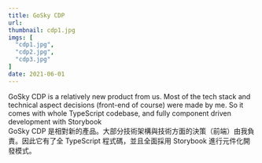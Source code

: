 ```yaml
---
title: GoSky CDP
url: 
thumbnail: cdp1.jpg
imgs: [
  "cdp1.jpg",
  "cdp2.jpg",
  "cdp3.jpg"
]
date: 2021-06-01
---
```

GoSky CDP is a relatively new product from us. Most of the tech stack and technical aspect decisions (front-end of course) were made by me. So it comes with whole TypeScript codebase, and fully  component driven development with Storybook<br/>
GoSky CDP 是相對新的產品。大部分技術架構與技術方面的決策（前端）由我負責。因此它有了全 TypeScript 程式碼，並且全面採用 Storybook 進行元件化開發模式。